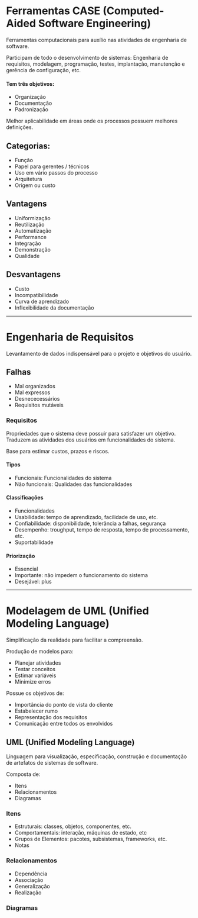 # Ferramentas CASE (Computed-Aided Software Engineering)

Ferramentas computacionais para auxílio nas atividades de engenharia de software.

Participam de todo o desenvolvimento de sistemas: Engenharia de requisitos, modelagem, programação, testes, implantação, manutenção e gerência de configuração, etc.

#### Tem três objetivos:
- Organização
- Documentação
- Padronização

Melhor aplicabilidade em áreas onde os processos possuem melhores definições.

## Categorias:
- Função
- Papel para gerentes / técnicos
- Uso em vário passos do processo
- Arquitetura
- Origem ou custo

## Vantagens

- Uniformização
- Reutilização
- Automatização
- Performance
- Integração
- Demonstração
- Qualidade

## Desvantagens

- Custo
- Incompatibilidade
- Curva de aprendizado
- Inflexibilidade da documentação

---

# Engenharia de Requisitos

Levantamento de dados indispensável para o projeto e objetivos do usuário.

## Falhas

- Mal organizados
- Mal expressos
- Desnececessários
- Requisitos mutáveis

### Requisitos

Propriedades que o sistema deve possuir para satisfazer um objetivo. Traduzem as atividades dos usuários em funcionalidades do sistema.

Base para estimar custos, prazos e riscos.

#### Tipos

- Funcionais: Funcionalidades do sistema
- Não funcionais: Qualidades das funcionalidades

#### Classificações

- Funcionalidades
- Usabilidade: tempo de aprendizado, facilidade de uso, etc.
- Confiabilidade: disponibilidade, tolerância a falhas, segurança
- Desempenho: troughput, tempo de resposta, tempo de processamento, etc.
- Suportabilidade

#### Priorização

- Essencial
- Importante: não impedem o funcionamento do sistema
- Desejável: plus

---

# Modelagem de UML (Unified Modeling Language)

Simplificação da realidade para facilitar a compreensão.

Produção de modelos para:
- Planejar atividades
- Testar conceitos
- Estimar variáveis
- Minimize erros

Possue os objetivos de:
- Importância do ponto de vista do cliente
- Estabelecer rumo
- Representação dos requisitos
- Comunicação entre todos os envolvidos

## UML (Unified Modeling Language)

Linguagem para visualização, especificação, construção e documentação de artefatos de sistemas de software.

Composta de:
- Itens
- Relacionamentos
- Diagramas

### Itens

- Estruturais: classes, objetos, componentes, etc.
- Comportamentais: interação, máquinas de estado, etc
- Grupos de Elementos: pacotes, subsistemas, frameworks, etc.
- Notas

### Relacionamentos

- Dependência
- Associação
- Generalização
- Realização

### Diagramas






